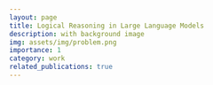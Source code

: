 ```yaml
---
layout: page
title: Logical Reasoning in Large Language Models
description: with background image
img: assets/img/problem.png
importance: 1
category: work
related_publications: true
---
```


